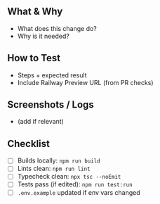 ## What & Why
- What does this change do?
- Why is it needed?

## How to Test
- Steps + expected result
- Include Railway Preview URL (from PR checks)

## Screenshots / Logs
- (add if relevant)

## Checklist
- [ ] Builds locally: `npm run build`
- [ ] Lints clean: `npm run lint`
- [ ] Typecheck clean: `npx tsc --noEmit`
- [ ] Tests pass (if edited): `npm run test:run`
- [ ] `.env.example` updated if env vars changed
